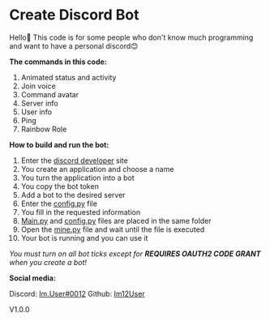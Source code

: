 # Create Discord Bot

Hello👋
This code is for some people who don't know much programming and want to have a personal discord😊

**The commands in this code:**
1. Animated status and activity
2. Join voice
3. Command avatar
4. Server info
5. User info
6. Ping
7. Rainbow Role

**How to build and run the bot:**
1. Enter the [discord developer](https://discord.com/developers/applications) site
2. You create an application and choose a name
3. You turn the application into a bot
4. You copy the bot token
5. Add a bot to the desired server
6. Enter the [config.py](https://github.com/Im12User/Create-Discord-Bot/blob/main/config.py) file
7. You fill in the requested information
8. [Main.py](https://github.com/Im12User/Create-Discord-Bot/blob/main/mine.py) and [config.py](https://github.com/Im12User/Create-Discord-Bot/blob/main/config.py) files are placed in the same folder
9. Open the [mine.py](https://github.com/Im12User/Create-Discord-Bot/blob/main/mine.py) file and wait until the file is executed
10. Your bot is running and you can use it

_You must turn on all bot ticks except for **REQUIRES OAUTH2 CODE GRANT** when you create a bot!_

**Social media:**

Discord: [Im.User#0012](https://discord.com/channels/@me/928668602733838377)
Github: [Im12User](https://github.com/Im12User)


V1.0.0
